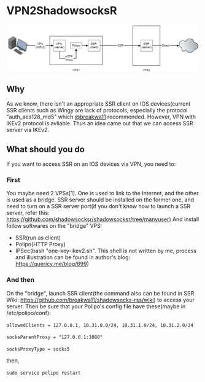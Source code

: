 # VPN2ShadowsocksR
![Process](/vpn2ssr.jpg)
## Why
  As we know, there isn't an appropriate SSR client on IOS devices(current SSR clients such as Wingy are lack of protocols, especially the protocol "auth_aes128_md5" which [@breakwa11](https://github.com/breakwa11) recommended. However, VPN with IKEv2 protocol is avliable. Thus an idea came out that we can access SSR server via IKEv2.
## What should you do
  If you want to access SSR on an IOS devices via VPN, you need to:
### First
  You maybe need 2 VPSs[1]. One is used to link to the Internet, and the other is used as a bridge. SSR server should be installed on the former one, and need to turn on a SSR server port(if you don't know how to launch a SSR server, refer this: https://github.com/shadowsocksr/shadowsocksr/tree/manyuser)
  And install follow softwares on the "bridge" VPS:
  * SSR(run as client)
  * Polipo(HTTP Proxy)
  * IPSec(bash "one-key-ikev2.sh". This shell is not written by me, process and illustration can be found in author's blog: https://quericy.me/blog/699)
### And then
  On the "bridge", launch SSR client(the command also can be found in SSR Wiki: https://github.com/breakwa11/shadowsocks-rss/wiki) to access your server. Then be sure that your Polipo's config file have these(maybe in /etc/polipo/conf):
  
`allowedClients = 127.0.0.1, 10.31.0.0/24, 10.31.1.0/24, 10.31.2.0/24`

`socksParentProxy = "127.0.0.1:1080"`

`socksProxyType = socks5`

  then,
  
`sudo service polipo restart`

